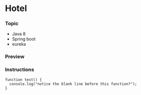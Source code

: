 # Hotel 

<h3>Topic</h3>
<ul>
  <li>Java 8 </li>
  <li>Spring boot</li>
  <li>eureka</li>
</ul>

<h3>Preview</h3>

<h3>Instructions</h3>

```
function test() {
  console.log("notice the blank line before this function?");
}
```

